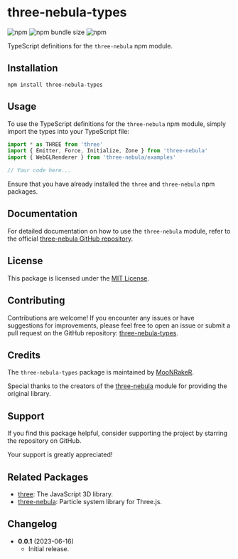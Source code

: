 # three-nebula-types

![npm](https://img.shields.io/npm/v/three-nebula-types)
![npm bundle size](https://img.shields.io/bundlephobia/min/three-nebula-types)
![npm](https://img.shields.io/npm/dt/three-nebula-types)

TypeScript definitions for the `three-nebula` npm module.

## Installation

```
npm install three-nebula-types
```

## Usage

To use the TypeScript definitions for the `three-nebula` npm module, simply import the types into your TypeScript file:

```typescript
import * as THREE from 'three'
import { Emitter, Force, Initialize, Zone } from 'three-nebula'
import { WebGLRenderer } from 'three-nebula/examples'

// Your code here...
```

Ensure that you have already installed the `three` and `three-nebula` npm packages.

## Documentation

For detailed documentation on how to use the `three-nebula` module, refer to the official [three-nebula GitHub repository](https://github.com/creativelifeform/three-nebula).

## License

This package is licensed under the [MIT License](https://opensource.org/licenses/MIT).

## Contributing

Contributions are welcome! If you encounter any issues or have suggestions for improvements, please feel free to open an issue or submit a pull request on the GitHub repository: [three-nebula-types](https://github.com/moonraker22/three-nebula-types).

## Credits

The `three-nebula-types` package is maintained by [MooNRakeR](https://github.com/moonraker22).

Special thanks to the creators of the [three-nebula](https://github.com/creativelifeform/three-nebula) module for providing the original library.

## Support

If you find this package helpful, consider supporting the project by starring the repository on GitHub.

Your support is greatly appreciated!

## Related Packages

- [three](https://www.npmjs.com/package/three): The JavaScript 3D library.
- [three-nebula](https://www.npmjs.com/package/three-nebula): Particle system library for Three.js.

## Changelog

- **0.0.1** (2023-06-16)
  - Initial release.
